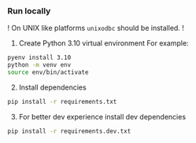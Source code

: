 ### Run locally

! On UNIX like platforms `unixodbc` should be installed. !

1. Create Python 3.10 virtual environment
For example:
```bash
pyenv install 3.10
python -m venv env
source env/bin/activate
```

2. Install dependencies
```bash
pip install -r requirements.txt
```

3. For better dev experience install dev dependencies
```bash
pip install -r requirements.dev.txt
```

